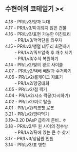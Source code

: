 ## 수현이의 코테일기 >< 
4.18 - PR/Lv3/양과 늑대  <br/>
4.17 - PR/Lv3/파괴되지 않은 건물  <br/>
4.16 - PR/Lv3/표현 가능한 이진트리  <br/>
&nbsp; &nbsp; &nbsp; &nbsp; - PR/Lv3/억억단을 외우자  <br/>
4.15 - PR/Lv2/행렬 테두리 회전하기  <br/>
&nbsp; &nbsp; &nbsp; &nbsp; - PR/Lv2/쿼드압축 후 개수 세기  <br/>
&nbsp; &nbsp; &nbsp; &nbsp; - PR/Lv3/수식 복원하기  <br/>
4.14 - PR/Lv2/빛의 경로 사이클  <br/>
4.07 - PR/Lv2/택배 배달과 수거하기  <br/>
4.06 - PR/Lv2/롤케이크 자르기  <br/>
&nbsp; &nbsp; &nbsp; &nbsp; - PR/Lv2/양궁대회  <br/>
4.05 - PR/Lv2/점 찍기  <br/>
4.04 - PR/Lv2/시소 짝꿍(다시하기)  <br/>
4.02 - PR/Lv2/미로 탈출  <br/>
4.01 - PR/Lv2/리코쳇 로봇  <br/>
3.21 - PR/Lv2/땅따먹기  <br/>
3.19~3.20 DAsP 급하게 준비.. ㅎ  <br/>
3.18 - PR/Lv2/두 원 사이의 정수쌍   <br/>
&nbsp; &nbsp; &nbsp; &nbsp; - PR/Lv2/뒤에 있는 큰 수 찾기  <br/>
3.17 - PR/Lv3/상담원 인원 <br/>
3.14 - PR/Lv3/표 병합

